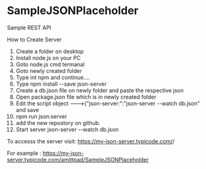 # SampleJSONPlaceholder
Sample REST API

How to Create Server

1) Create a folder on desktop
2) Install node.js on your PC
3) Goto node.js cmd termanal
4) Goto newly created folder
5) Type    int npm and continue....
6) Type     npm install --save json-server
7) Create a db.json file on newly folder and paste the respective json 
8) Open package.json file which is in newly created folder
9) Edit the script object --->{"json-server:":"json-server --watch db.json" and save
10) npm run json:server
11) add the new repostory on github.
12) Start server json-server --watch db.json

To accesss the server visit: https://my-json-server.typicode.com/<your-username>/<your-repo>

For example : https://my-json-server.typicode.com/amittpad/SampleJSONPlaceholder
